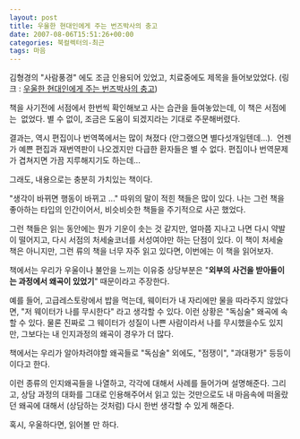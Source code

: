 ```yaml
---
layout: post
title: 우울한 현대인에게 주는 번즈박사의 충고
date: 2007-08-06T15:51:26+00:00
categories: 북컬렉터의-최근
tags: 마음
---
```

김형경의 "사람풍경" 에도 조금 인용되어 있었고, 치료중에도 제목을 들어보았었다. (링크 : <a href="http://www.aladdin.co.kr/shop/wproduct.aspx?ISBN=8931002289&amp;ttbkey=ttbjinto1216001&amp;copyPaper=1">우울한 현대인에게 주는 번즈박사의 충고</a>)

책을 사기전에 서점에서 한번씩 확인해보고 사는 습관을 들여놓았는데, 이 책은 서점에는  없었다. 별 수 없이, 조금은 도움이 되겠지라는 기대로 주문해버렸다.

결과는, 역시 편집이나 번역쪽에서는 많이 쳐졌다 (안그랬으면 별다섯개일텐데...).  언젠가 예쁜 편집과 재번역판이 나오겠지만 다급한 환자들은 별 수 없다. 편집이나 번역문제가 겹쳐지면 가끔 지루해지기도 하는데...

그래도, 내용으로는 충분히 가치있는 책이다.

"생각이 바뀌면 행동이 바뀌고 ..." 따위의 말이 적힌 책들은 많이 있다. 나는 그런 책을 좋아하는 타입의 인간이어서, 비슷비슷한 책들을 주기적으로 사곤 했었다.

그런 책들은 읽는 동안에는 뭔가 기운이 솟는 것 같지만, 얼마쯤 지나고 나면 다시 약발이 떨어지고, 다시 서점의 처세술코너를 서성여야만 하는 단점이 있다. 이 책이 처세술 책은 아니지만, 그런 류의 책을 너무 자주 읽고 있다면, 이번에는 이 책을 읽어보자.

책에서는 우리가 우울이나 불안을 느끼는 이유중 상당부분은 "<strong>외부의 사건을 받아들이는 과정에서 왜곡이 있었기</strong>" 때문이라고 주장한다.

예를 들어, 고급레스토랑에서 밥을 먹는데, 웨이터가 내 자리에만 물을 따라주지 않았다면, "저 웨이터가 나를 무시한다" 라고 생각할 수 있다. 이런 상황은 "독심술" 왜곡에 속할 수 있다. 물론 진짜로 그 웨이터가 성질이 나쁜 사람이라서 나를 무시했을수도 있지만, 그보다는 내 인지과정의 왜곡이 경우가 더 많다.

책에서는 우리가 알아차려야할 왜곡들로 "독심술" 외에도, "점쟁이", "과대평가" 등등이 이다고 한다.

이런 종류의 인지왜곡들을 나열하고, 각각에 대해서 사례를 들어가며 설명해준다. 그리고, 상담 과정의 대화를 그대로 인용해주어서 읽고 있는 것만으로도 내 마음속에 떠올랐던 왜곡에 대해서 (상담하는 것처럼) 다시 한번 생각할 수 있게 해준다.

혹시, 우울하다면, 읽어볼 만 하다.

